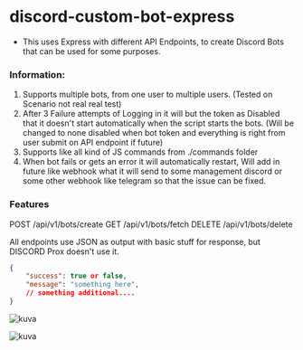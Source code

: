 # discord-custom-bot-express
- This uses Express with different API Endpoints, to create Discord Bots that can be used for some purposes.

### Information:
1. Supports multiple bots, from one user to multiple users. (Tested on Scenario not real real test)
2. After 3 Failure attempts of Logging in it will but the token as Disabled that it doesn't start automatically when the script starts the bots. (Will be changed to none disabled when bot token and everything is right from user submit on API endpoint if future)
3. Supports like all kind of JS commands from ./commands folder
4. When bot fails or gets an error it will automatically restart, Will add in future like webhook what it will send to some management discord or some other webhook like telegram so that the issue can be fixed.

### Features

POST /api/v1/bots/create
GET /api/v1/bots/fetch
DELETE /api/v1/bots/delete

All endpoints use JSON as output with basic stuff for response, but DISCORD Prox doesn't use it.

```json
{
    "success": true or false,
    "message": "something here",
    // something additional....
}
```

![kuva](https://github.com/mazkdevf/discord-custom-bot-express/assets/79049205/ba46f1ec-e755-40af-be5a-caf01b3f0a3b)

![kuva](https://github.com/mazkdevf/discord-custom-bot-express/assets/79049205/ff091a65-0a49-4a51-91b7-e37151896eb1)
